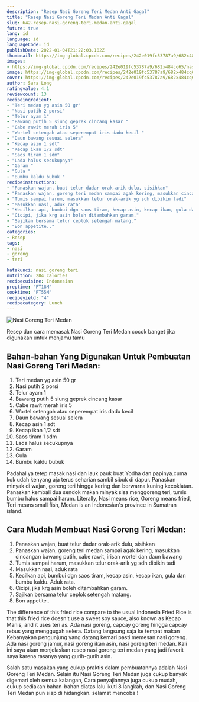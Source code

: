 ```yaml
---
description: "Resep Nasi Goreng Teri Medan Anti Gagal"
title: "Resep Nasi Goreng Teri Medan Anti Gagal"
slug: 642-resep-nasi-goreng-teri-medan-anti-gagal
future: true
lang: id
language: id
languageCode: id
publishDate: 2022-01-04T21:22:03.182Z 
thumbnail: https://img-global.cpcdn.com/recipes/242e019fc53787a9/682x484cq65/nasi-goreng-teri-medan-foto-resep-utama.png
images:
- https://img-global.cpcdn.com/recipes/242e019fc53787a9/682x484cq65/nasi-goreng-teri-medan-foto-resep-utama.png
image: https://img-global.cpcdn.com/recipes/242e019fc53787a9/682x484cq65/nasi-goreng-teri-medan-foto-resep-utama.png
cover: https://img-global.cpcdn.com/recipes/242e019fc53787a9/682x484cq65/nasi-goreng-teri-medan-foto-resep-utama.png
author: Sara Long
ratingvalue: 4.1
reviewcount: 13
recipeingredient:
- "Teri medan yg asin 50 gr"
- "Nasi putih 2 porsi"
- "Telur ayam 1"
- "Bawang putih 5 siung geprek cincang kasar "
- "Cabe rawit merah iris 5"
- "Wortel setengah atau seperempat iris dadu kecil "
- "Daun bawang sesuai selera"
- "Kecap asin 1 sdt"
- "Kecap ikan 1/2 sdt"
- "Saos tiram 1 sdm"
- "Lada halus secukupnya"
- "Garam "
- "Gula "
- "Bumbu kaldu bubuk "
recipeinstructions:
- "Panaskan wajan, buat telur dadar orak-arik dulu, sisihkan"
- "Panaskan wajan, goreng teri medan sampai agak kering, masukkan cincangan bawang putih, cabe rawit, irisan wortel dan daun bawang"
- "Tumis sampai harum, masukkan telur orak-arik yg sdh dibikin tadi"
- "Masukkan nasi, aduk rata"
- "Kecilkan api, bumbui dgn saos tiram, kecap asin, kecap ikan, gula dan bumbu kaldu. Aduk rata."
- "Cicipi, jika krg asin boleh ditambahkan garam."
- "Sajikan bersama telur ceplok setengah matang."
- "Bon appetite.."
categories:
- Resep
tags:
- nasi
- goreng
- teri

katakunci: nasi goreng teri 
nutrition: 284 calories
recipecuisine: Indonesian
preptime: "PT18M"
cooktime: "PT55M"
recipeyield: "4"
recipecategory: Lunch
---
```



![Nasi Goreng Teri Medan](https://img-global.cpcdn.com/recipes/242e019fc53787a9/682x484cq65/nasi-goreng-teri-medan-foto-resep-utama.png)

Resep dan cara memasak  Nasi Goreng Teri Medan cocok banget jika digunakan untuk menjamu tamu

<!--inarticleads1-->

## Bahan-bahan Yang Digunakan Untuk Pembuatan Nasi Goreng Teri Medan:

1. Teri medan yg asin 50 gr
1. Nasi putih 2 porsi
1. Telur ayam 1
1. Bawang putih 5 siung geprek cincang kasar 
1. Cabe rawit merah iris 5
1. Wortel setengah atau seperempat iris dadu kecil 
1. Daun bawang sesuai selera
1. Kecap asin 1 sdt
1. Kecap ikan 1/2 sdt
1. Saos tiram 1 sdm
1. Lada halus secukupnya
1. Garam 
1. Gula 
1. Bumbu kaldu bubuk 

Padahal ya tetep masak nasi dan lauk pauk buat Yodha dan papinya.cuma kok udah kenyang aja terus seharian sambil sibuk di dapur. Panaskan minyak di wajan, goreng teri hingga kering dan berwarna kuning kecoklatan. Panaskan kembali dua sendok makan minyak sisa menggoreng teri, tumis bumbu halus sampai harum. Literally, Nasi means rice, Goreng means fried, Teri means small fish, Medan is an Indonesian&#39;s province in Sumatran island. 

<!--inarticleads2-->

## Cara Mudah Membuat Nasi Goreng Teri Medan:

1. Panaskan wajan, buat telur dadar orak-arik dulu, sisihkan
1. Panaskan wajan, goreng teri medan sampai agak kering, masukkan cincangan bawang putih, cabe rawit, irisan wortel dan daun bawang
1. Tumis sampai harum, masukkan telur orak-arik yg sdh dibikin tadi
1. Masukkan nasi, aduk rata
1. Kecilkan api, bumbui dgn saos tiram, kecap asin, kecap ikan, gula dan bumbu kaldu. Aduk rata.
1. Cicipi, jika krg asin boleh ditambahkan garam.
1. Sajikan bersama telur ceplok setengah matang.
1. Bon appetite..


The difference of this fried rice compare to the usual Indonesia Fried Rice is that this fried rice doesn&#39;t use a sweet soy sauce, also known as Kecap Manis, and it uses teri as. Ada nasi goreng, capcay goreng hingga capcay rebus yang menggugah selera. Datang langsung saja ke tempat makan Kebanyakan pengunjung yang datang kemari pasti memesan nasi goreng. Ada nasi goreng jamur, nasi goreng ikan asin, nasi goreng teri medan. Kali ini saya akan menjelaskan resep nasi goreng teri medan yang jadi favorit saya karena rasanya yang gurih-gurih asin. 

Salah satu masakan yang cukup praktis dalam pembuatannya adalah  Nasi Goreng Teri Medan. Selain itu  Nasi Goreng Teri Medan  juga cukup banyak digemari oleh semua kalangan, Cara penyajiannya juga cukup mudah, cukup sediakan bahan-bahan diatas lalu ikuti 8 langkah, dan  Nasi Goreng Teri Medan  pun siap di hidangkan. selamat mencoba !
